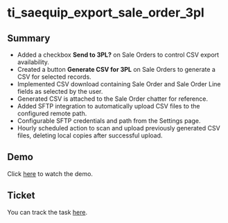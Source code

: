 # ti_saequip_export_sale_order_3pl

## Summary
- Added a checkbox **Send to 3PL?** on Sale Orders to control CSV export availability.
- Created a button **Generate CSV for 3PL** on Sale Orders to generate a CSV for selected records.
- Implemented CSV download containing Sale Order and Sale Order Line fields as selected by the user.
- Generated CSV is attached to the Sale Order chatter for reference.
- Added SFTP integration to automatically upload CSV files to the configured remote path.
- Configurable SFTP credentials and path from the Settings page.
- Hourly scheduled action to scan and upload previously generated CSV files, deleting local copies after successful upload.

## Demo
Click [here](https://portal07.sharepoint.com/:v:/s/OdooDevs/EUVBMdCuFDxJly9yOVbxRJ8BOlq_8OeN03B0gofzIdd3wg?e=OhO03W8) to watch the demo.

## Ticket
You can track the task [here](https://mypmstudio.com/issues/71581).
